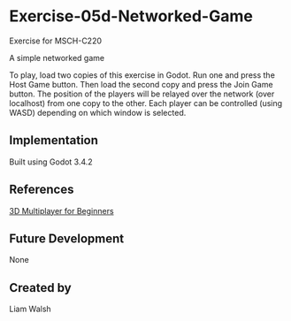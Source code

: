 # Exercise-05d-Networked-Game

Exercise for MSCH-C220

A simple networked game

To play, load two copies of this exercise in Godot. Run one and press the Host Game button. Then load the second copy and press the Join Game button. The position of the players will be relayed over the network (over localhost) from one copy to the other. Each player can be controlled (using WASD) depending on which window is selected.

## Implementation

Built using Godot 3.4.2

## References

[3D Multiplayer for Beginners](https://www.youtube.com/watch?v=K0luHLZxjBA)

## Future Development

None

## Created by 
Liam Walsh
